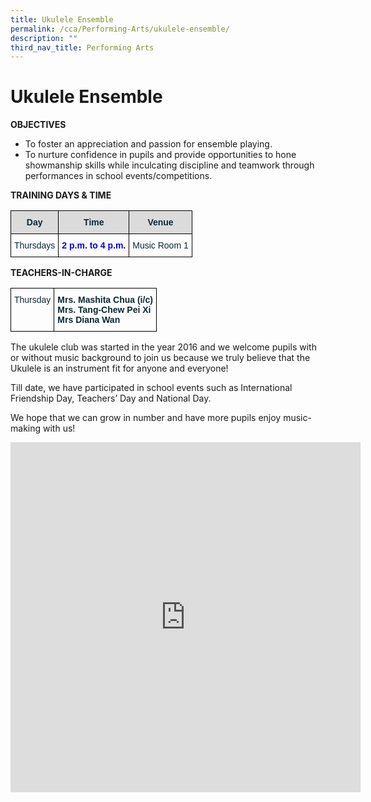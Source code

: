 ```yaml
---
title: Ukulele Ensemble
permalink: /cca/Performing-Arts/ukulele-ensemble/
description: ""
third_nav_title: Performing Arts
---
```


# Ukulele Ensemble
**OBJECTIVES**

* To foster an appreciation and passion for ensemble playing.
* To nurture confidence in pupils and provide opportunities to hone showmanship skills while inculcating discipline and teamwork through performances in school events/competitions.

**TRAINING DAYS &amp; TIME**
<style type="text/css">
.tg  {border-collapse:collapse;border-spacing:0;}
.tg td{border-color:black;border-style:solid;border-width:1px;font-family:Arial, sans-serif;font-size:14px;
  overflow:hidden;padding:10px 5px;word-break:normal;}
.tg th{border-color:black;border-style:solid;border-width:1px;font-family:Arial, sans-serif;font-size:14px;
  font-weight:normal;overflow:hidden;padding:10px 5px;word-break:normal;}
.tg .tg-1jib{color:#0C2733;text-align:center;vertical-align:middle}
.tg .tg-woip{background-color:#DBDBDB;color:#0C2733;font-weight:bold;text-align:center;vertical-align:top}
.tg .tg-ums8{color:#00F;font-weight:bold;text-align:center;vertical-align:top}
</style>
<table class="tg">
<thead>
  <tr>
    <th class="tg-woip">Day</th>
    <th class="tg-woip">Time</th>
    <th class="tg-woip">Venue</th>
  </tr>
</thead>
<tbody>
  <tr>
    <td class="tg-1jib">Thursdays</td>
    <td class="tg-ums8">2 p.m. to 4 p.m.<br></td>
    <td class="tg-1jib">Music Room 1</td>
  </tr>
</tbody>
</table>

**TEACHERS-IN-CHARGE**
<style type="text/css">
.tg  {border-collapse:collapse;border-spacing:0;}
.tg td{border-color:black;border-style:solid;border-width:1px;font-family:Arial, sans-serif;font-size:14px;
  overflow:hidden;padding:10px 5px;word-break:normal;}
.tg th{border-color:black;border-style:solid;border-width:1px;font-family:Arial, sans-serif;font-size:14px;
  font-weight:normal;overflow:hidden;padding:10px 5px;word-break:normal;}
.tg .tg-eohv{color:#0C2733;text-align:center;vertical-align:top}
.tg .tg-z01w{color:#0C2733;font-weight:bold;text-align:left;vertical-align:top}
</style>
<table class="tg">
<thead>
  <tr>
    <td class="tg-eohv">Thursday</td>
    <td class="tg-z01w">Mrs. Mashita Chua (i/c)<br>Mrs. Tang-Chew Pei Xi<br>Mrs Diana Wan</td>
  </tr>
</thead>
</table>

The ukulele club was started in the year 2016 and we welcome pupils with or without music background to join us because we truly believe that the Ukulele is an instrument fit for anyone and everyone!

Till date, we have participated in school events such as International Friendship Day, Teachers’ Day and National Day.

We hope that we can grow in number and have more pupils enjoy music-making with us!

<iframe allowfullscreen="true" height="560" width="560" frameborder="0" src="https://docs.google.com/presentation/d/e/2PACX-1vTQSf-Nej5zXKHopLoJwmy8OZphO2RFcIqzMxwFYAmA07XMBEF8XRqzd_V6kZnbCnmehz7NtukT1f22/embed?start=true&amp;loop=true&amp;delayms=3000"></iframe>